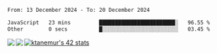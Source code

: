 <!--START_SECTION:waka-->

```txt
From: 13 December 2024 - To: 20 December 2024

JavaScript   23 mins         ████████████████████████░   96.55 %
Other        0 secs          █░░░░░░░░░░░░░░░░░░░░░░░░   03.45 %
```

<!--END_SECTION:waka-->
<a href="https://github.com/anuraghazra/github-readme-stats">
  <img align="left" src="https://github-readme-stats.vercel.app/api?username=Tanesan&count_private=true&show_icons=true" />
<img align="left" src="https://github-readme-stats.vercel.app/api/top-langs/?username=Tanesan" />
</a>

[![ktanemur's 42 stats](https://badge42.vercel.app/api/v2/cl1wslf6s002109l771rng2w8/stats?cursusId=21&coalitionId=62)](https://github.com/JaeSeoKim/badge42)
